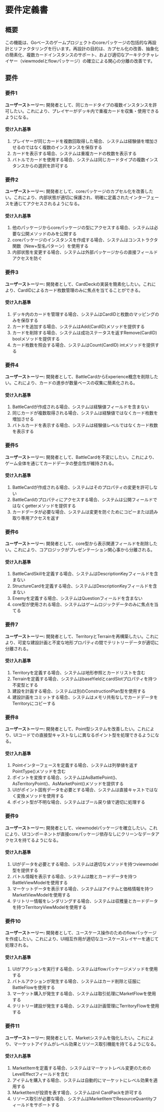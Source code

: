 # 要件定義書

## 概要

この機能は、Goベースのゲームプロジェクトのcoreパッケージの包括的な再設計とリファクタリングを行います。再設計の目的は、カプセル化の改善、抽象化の簡素化、複数カードインスタンスのサポート、および適切なアーキテクチャレイヤー（viewmodelとflowパッケージ）の確立による関心の分離の改善です。

## 要件

### 要件1

**ユーザーストーリー:** 開発者として、同じカードタイプの複数インスタンスを許可したい。これにより、プレイヤーがデッキ内で重複カードを収集・使用できるようになる。

#### 受け入れ基準

1. プレイヤーが同じカードを複数回取得した場合、システムは経験値を増加させるのではなく複数のインスタンスを保存する
2. カードを表示する場合、システムは重複カードの枚数を表示する
3. バトルでカードを使用する場合、システムは同じカードタイプの複数インスタンスからの選択を許可する

### 要件2

**ユーザーストーリー:** 開発者として、coreパッケージのカプセル化を改善したい。これにより、内部状態が適切に保護され、明確に定義されたインターフェースを通じてアクセスされるようになる。

#### 受け入れ基準

1. 他のパッケージからcoreパッケージの型にアクセスする場合、システムは必要な公開メソッドのみを公開する
2. coreパッケージのインスタンスを作成する場合、システムはコンストラクタ関数（New+型名パターン）を使用する
3. 内部状態を変更する場合、システムは外部パッケージからの直接フィールドアクセスを防ぐ

### 要件3

**ユーザーストーリー:** 開発者として、CardDeckの実装を簡素化したい。これにより、CardIDによるカード枚数管理のみに焦点を当てることができる。

#### 受け入れ基準

1. デッキ内のカードを管理する場合、システムはCardIDと枚数のマッピングのみを保存する
2. カードを追加する場合、システムはAdd(CardID)メソッドを提供する
3. カードを削除する場合、システムは成功ステータスを返すRemove(CardID) boolメソッドを提供する
4. カード枚数を照会する場合、システムはCount(CardID) intメソッドを提供する

### 要件4

**ユーザーストーリー:** 開発者として、BattleCardからExperience概念を削除したい。これにより、カードの進歩が数量ベースの収集に簡素化される。

#### 受け入れ基準

1. BattleCardが作成される場合、システムは経験値フィールドを含まない
2. 同じカードが複数取得される場合、システムは経験値ではなくカード枚数を増加させる
3. バトルカードを表示する場合、システムは経験値レベルではなくカード枚数を表示する

### 要件5

**ユーザーストーリー:** 開発者として、BattleCardを不変にしたい。これにより、ゲーム全体を通じてカードデータの整合性が維持される。

#### 受け入れ基準

1. BattleCardが作成される場合、システムはそのプロパティの変更を許可しない
2. BattleCardのプロパティにアクセスする場合、システムは公開フィールドではなくgetterメソッドを提供する
3. カードデータが必要な場合、システムは変更を防ぐためにコピーまたは読み取り専用アクセスを返す

### 要件6

**ユーザーストーリー:** 開発者として、core型から表示関連フィールドを削除したい。これにより、コアロジックがプレゼンテーション関心事から分離される。

#### 受け入れ基準

1. BattleCardSkillを定義する場合、システムはDescriptionKeyフィールドを含まない
2. StructureCardを定義する場合、システムはDescriptionKeyフィールドを含まない
3. Enemyを定義する場合、システムはQuestionフィールドを含まない
4. core型が使用される場合、システムはゲームロジックデータのみに焦点を当てる

### 要件7

**ユーザーストーリー:** 開発者として、TerritoryとTerrainを再構築したい。これにより、可変な建設計画と不変な地形プロパティの間でテリトリーデータが適切に分離される。

#### 受け入れ基準

1. Territoryを定義する場合、システムは地形参照とカードリストを含む
2. Terrainを定義する場合、システムはbaseYieldとcardSlotプロパティを持つ不変型とする
3. 建設を計画する場合、システムは別のConstructionPlan型を使用する
4. 建設計画をコミットする場合、システムはメモリ共有なしでカードデータをTerritoryにコピーする

### 要件8

**ユーザーストーリー:** 開発者として、Point型システムを改善したい。これにより、UIコードでの直接型キャストなしに異なるポイント型を処理できるようになる。

#### 受け入れ基準

1. Pointインターフェースを定義する場合、システムは列挙値を返すPointType()メソッドを含む
2. ポイントを変換する場合、システムはAsBattlePoint()、AsTerritoryPoint()、AsMarketPoint()メソッドを提供する
3. UIがポイント固有データを必要とする場合、システムは直接キャストではなく変換メソッドを使用する
4. ポイント型が不明な場合、システムはブール戻り値で適切に処理する

### 要件9

**ユーザーストーリー:** 開発者として、viewmodelパッケージを確立したい。これにより、UIコンポーネントが直接coreパッケージ依存なしにクリーンなデータアクセスを持てるようになる。

#### 受け入れ基準

1. UIがデータを必要とする場合、システムは適切なメソッドを持つviewmodel型を提供する
2. バトル情報を表示する場合、システムは敵とカードデータを持つBattleViewModelを使用する
3. マーケットデータを表示する場合、システムはアイテムと価格情報を持つMarketViewModelを使用する
4. テリトリー情報をレンダリングする場合、システムは収穫量とカードデータを持つTerritoryViewModelを使用する

### 要件10

**ユーザーストーリー:** 開発者として、ユースケース操作のためのflowパッケージを作成したい。これにより、UI相互作用が適切なユースケースレイヤーを通じて処理される。

#### 受け入れ基準

1. UIがアクションを実行する場合、システムはflowパッケージメソッドを使用する
2. バトルアクションが発生する場合、システムはカード削除と征服にBattleFlowを使用する
3. マーケット購入が発生する場合、システムは取引処理にMarketFlowを使用する
4. テリトリー建設が発生する場合、システムは計画管理にTerritoryFlowを使用する

### 要件11

**ユーザーストーリー:** 開発者として、Marketシステムを強化したい。これにより、マーケットアイテムがレベル効果とリソース取引機能を持てるようになる。

#### 受け入れ基準

1. MarketItemを定義する場合、システムはマーケットレベル変更のためのLevelEffectフィールドを含む
2. アイテムを購入する場合、システムは自動的にマーケットにレベル効果を適用する
3. MarketItemが投資を表す場合、システムはnil CardPackを許可する
4. リソース取引が必要な場合、システムはMarketItemでResourceQuantityフィールドをサポートする
